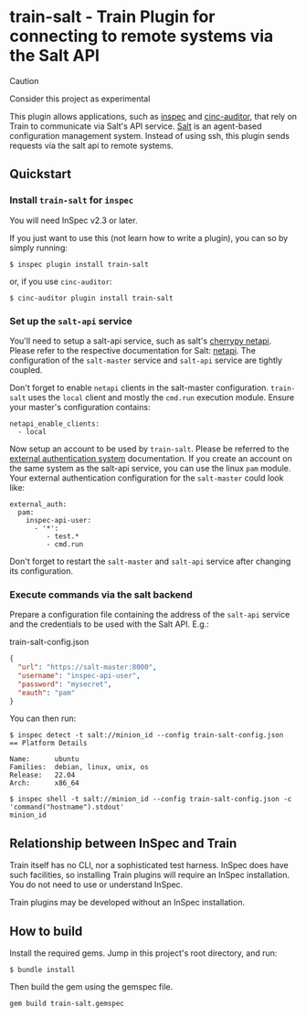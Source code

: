 # train-salt - Train Plugin for connecting to remote systems via the Salt API

> [!CAUTION]
> Consider this project as experimental


This plugin allows applications, such as [inspec](https://github.com/inspec/inspec)
and [cinc-auditor](https://cinc.sh/start/auditor/),
that rely on Train to communicate via Salt's API service.
[Salt](https://saltproject.io/) is an agent-based configuration management
system. Instead of using ssh, this plugin sends requests via the
salt api to remote systems. 

## Quickstart

### Install `train-salt` for `inspec`

You will need InSpec v2.3 or later.

If you just want to use this (not learn how to write a plugin), you can so by simply running:

```
$ inspec plugin install train-salt
```

or, if you use `cinc-auditor`:

```
$ cinc-auditor plugin install train-salt
```

### Set up the `salt-api` service

You'll need to setup a salt-api service, such as salt's [cherrypy
netapi](https://docs.saltproject.io/en/latest/ref/netapi/all/salt.netapi.rest_cherrypy.html).
Please refer to the respective documentation for Salt:
[netapi](https://docs.saltproject.io/en/latest/ref/netapi/all/index.html). The
configuration of the `salt-master` service and `salt-api` service are tightly
coupled.

Don't forget to enable `netapi` clients in the salt-master configuration.
`train-salt` uses the `local` client and mostly the `cmd.run` execution module.
Ensure your master's configuration contains:

```
netapi_enable_clients:
  - local
```


Now setup an account to be used by `train-salt`. Please be referred to the
[external authentication
system](https://docs.saltproject.io/en/latest/topics/eauth/index.html)
documentation. If you create an account on the same system as the salt-api
service, you can use the linux `pam` module. Your external authentication
configuration for the `salt-master` could look like:

```
external_auth:
  pam:
    inspec-api-user:
      - '*':
         - test.*
         - cmd.run
```

Don't forget to restart the `salt-master` and `salt-api` service after changing
its configuration.

### Execute commands via the salt backend

Prepare a configuration file containing the address of the `salt-api`
service and the credentials to be used with the Salt API. E.g.:

train-salt-config.json
```json
{
  "url": "https://salt-master:8000",
  "username": "inspec-api-user",
  "password": "mysecret",
  "eauth": "pam"
}
```

You can then run:

```
$ inspec detect -t salt://minion_id --config train-salt-config.json
== Platform Details

Name:      ubuntu
Families:  debian, linux, unix, os
Release:   22.04
Arch:      x86_64

$ inspec shell -t salt://minion_id --config train-salt-config.json -c 'command("hostname").stdout'
minion_id
```

## Relationship between InSpec and Train

Train itself has no CLI, nor a sophisticated test harness. InSpec does have
such facilities, so installing Train plugins will require an InSpec
installation. You do not need to use or understand InSpec.

Train plugins may be developed without an InSpec installation.

## How to build

Install the required gems. Jump in this project's root directory, and run:

```
$ bundle install
```

Then build the gem using the gemspec file.
```
gem build train-salt.gemspec
```
